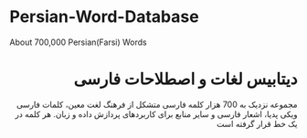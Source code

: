 # Persian-Word-Database
About 700,000 Persian(Farsi) Words

<div dir="rtl">
  <h1>دیتابیس لغات و اصطلاحات فارسی</h1>
مجموعه نزدیک به 700 هزار کلمه فارسی متشکل از فرهنگ لغت معین، کلمات فارسی ویکی پدیا، اشعار فارسی و سایر منابع برای کاربردهای پردازش داده و زبان.
هر کلمه در یک خط قرار گرفته است
</div>
